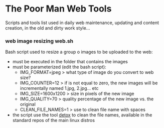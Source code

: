 # The Poor Man Web Tools
Scripts and tools list used in daily web maintenance, updating and content creation, in the old and dirty work style...

### web image resizing **web.sh** 
Bash script used to resize a group o images to be uploaded to the web:
- must be executed in the folder that contains the images
- must be parameterized (edit the bash script):
    - IMG_FORMAT=jpeg > what type of image do you convert to web size?
    - IMG_COUNTER=12 > if is not equal to zero, the new images will be incrementally named 1.jpg, 2.jpg... etc
    - IMG_SIZE=1600x1200 > size in pixels of the new image
    - IMG_QUALITY=70 > quality percentage of the new image vs. the original
    - CLEAN_FILE_NAMES=1 > use to clean file name with spaces
- the script use the tool [detox](https://detox.sourceforge.net/) to clean the file names, available in the standard repos of the main linux distros
